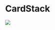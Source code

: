 # CardStack
![](https://github.com/CrawlingSnail/CardStack/raw/master/201707051499241945595c9dd965d82.gif)  
